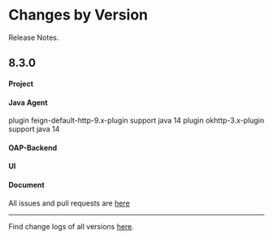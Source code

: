 Changes by Version
==================
Release Notes.

8.3.0
------------------
#### Project

#### Java Agent
plugin feign-default-http-9.x-plugin support java 14
plugin okhttp-3.x-plugin support java 14

#### OAP-Backend

#### UI

#### Document

All issues and pull requests are [here](https://github.com/apache/skywalking/milestone/62?closed=1)

------------------
Find change logs of all versions [here](changes).
